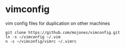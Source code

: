 vimconfig
=========

vim config files for duplication on other machines

    git clone https://github.com/mojones/vimconfig.git
    ln -s ~/vimconfig ~/.vim
    n -s ~/vimconfig/vimrc ~/.vimrc
